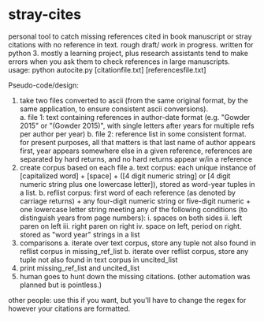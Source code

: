 # stray-cites
personal tool to catch missing references cited in book manuscript or stray citations with no reference in text.
rough draft/ work in progress.  written for python 3.  mostly a learning project, plus research 
assistants tend to make errors when you ask them to check references in large manuscripts.  
usage: python autocite.py [citationfile.txt] [referencesfile.txt]

Pseudo-code/design: 

1.  take two files converted to ascii (from the same original format, by the same application, to ensure consistent ascii conversions).  
  a.  file 1: text containing references in author-date format (e.g. "Gowder 2015" or "(Gowder 2015)", 
  with single letters after years for multiple refs per author per year)
  b.  file 2: reference list in some consistent format.  for present purposes, all that matters is that 
  last name of author appears first, year appears somewhere else in a given reference, references are separated 
  by hard returns, and no hard returns appear w/in a reference 
2.  create corpus based on each file 
  a.  text corpus: each unique instance of [capitalized word] + [space] + ([4 digit numeric string] or 
  [4 digit numeric string plus one lowercase letter]), stored as word-year tuples in a list. 
  b.  reflist corpus: first word of each reference (as denoted by carriage returns) + any four-digit numeric 
  string or five-digit numeric + one lowercase letter string meeting any of the following conditions 
  (to distinguish years from page numbers): 
    i. spaces on both sides
    ii. left paren on left
    iii. right paren on right
    iv. space on left, period on right.
  stored as "word year" strings  in a list
3.  comparisons
  a.  iterate over text corpus, store any tuple not also found in reflist corpus in missing_ref_list
  b.  iterate over reflist corpus, store any tuple not also found in text corpus in uncited_list 
4.  print missing_ref_list and uncited_list 
5.  human goes to hunt down the missing citations.  (other automation was planned but is pointless.)

other people: use this if you want, but you'll have to change the regex for however your citations are formatted.
